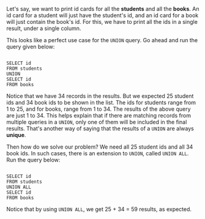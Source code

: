 Let's say, we want to print id cards for all the **students** and all the **books**. An id card for a student will just have the student's id, and an id card for a book will just contain the book's id. For this, we have to print all the ids in a single result, under a single column.

This looks like a perfect use case for the `UNION` query. Go ahead and run the query given below:

<codeblock language="sql" dbName="students2-v3.db" type="lesson">
<code>
SELECT id
FROM students
UNION
SELECT id
FROM books
</code>
</codeblock>

Notice that we have 34 records in the results. But we expected 25 student ids and 34 book ids to be shown in the list. The ids for students range from 1 to 25, and for books, range from 1 to 34. The results of the above query are just 1 to 34. This helps explain that if there are matching records from multiple queries in a `UNION`, only one of them will be included in the final results. That's another way of saying that the results of a `UNION` are always **unique**.

Then how do we solve our problem? We need all 25 student ids and all 34 book ids. In such cases, there is an extension to `UNION`, called `UNION ALL`. Run the query below:

<codeblock language="sql" dbName="students2-v3.db" type="lesson">
<code>
SELECT id
FROM students
UNION ALL
SELECT id
FROM books
</code>
</codeblock>

Notice that by using `UNION ALL`, we get 25 + 34 = 59 results, as expected.
